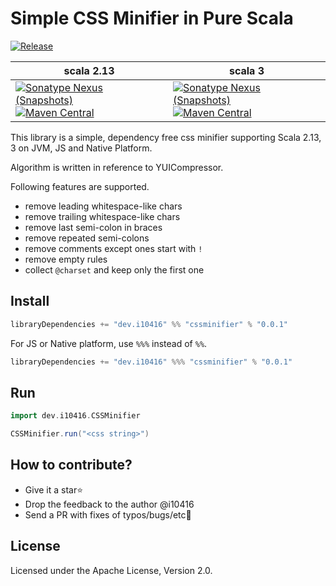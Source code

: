# Simple CSS Minifier in Pure Scala

[![Release](https://github.com/i10416/cssminifier/actions/workflows/release.yml/badge.svg)](https://github.com/i10416/cssminifier/actions/workflows/release.yml)

|scala 2.13|scala 3|
|---|---|
|[![Sonatype Nexus (Snapshots)](https://img.shields.io/nexus/s/https/s01.oss.sonatype.org/dev.i10416/cssminifier_2.13.svg)](https://s01.oss.sonatype.org/content/repositories/snapshots/dev/i10416/cssminifier_2.13/)<br/>[![Maven Central](https://maven-badges.herokuapp.com/maven-central/dev.i10416/cssminifier_2.13/badge.svg)](https://maven-badges.herokuapp.com/maven-central/dev.i10416/cssminifier_2.13)|[![Sonatype Nexus (Snapshots)](https://img.shields.io/nexus/s/https/s01.oss.sonatype.org/dev.i10416/cssminifier_3.svg)](https://s01.oss.sonatype.org/content/repositories/snapshots/dev/i10416/csscompress_3/)<br/>[![Maven Central](https://maven-badges.herokuapp.com/maven-central/dev.i10416/cssminifier_3/badge.svg)](https://maven-badges.herokuapp.com/maven-central/dev.i10416/cssminifier_3)|


This library is a simple, dependency free css minifier supporting Scala 2.13, 3 on JVM, JS and Native Platform.

Algorithm is written in reference to YUICompressor.

Following features are supported.

- remove leading whitespace-like chars
- remove trailing whitespace-like chars
- remove last semi-colon in braces
- remove repeated semi-colons
- remove comments except ones start with `!`
- remove empty rules
- collect `@charset` and keep only the first one

## Install

```scala
libraryDependencies += "dev.i10416" %% "cssminifier" % "0.0.1"
```

For JS or Native platform, use `%%%` instead of `%%`.

```scala
libraryDependencies += "dev.i10416" %%% "cssminifier" % "0.0.1"
```

## Run

```scala
import dev.i10416.CSSMinifier

CSSMinifier.run("<css string>")
```

## How to contribute?

- Give it a star⭐
- Drop the feedback to the author @i10416
- Send a PR with fixes of typos/bugs/etc🐛

## License

Licensed under the Apache License, Version 2.0.
